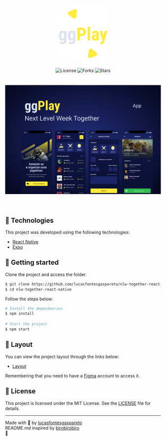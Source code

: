 <p align="center">
  <img alt="gameplay" src=".github/logo.png" width="160px">
</p>

<p align="center">
  <img  src="https://img.shields.io/static/v1?label=license&message=MIT&color=ffeb3a&labelColor=0D133D" alt="License">
  
  <img src="https://img.shields.io/github/forks/lucasfontesgaspareto/nlw-together-react-native?label=forks&message=MIT&color=ffeb3a&labelColor=0D133D" alt="Forks">

  <img src="https://img.shields.io/github/stars/lucasfontesgaspareto/nlw-together-react-native?label=stars&message=MIT&color=ffeb3a&labelColor=0D133D" alt="Stars">
</p>

<h1 align="center">
    <img alt="gameplay" title="Gameplay" src=".github/cover.png" />
</h1>

<br>

## 🧪 Technologies

This project was developed using the following technologies:

- [React Native](https://reactnative.dev/)
- [Expo](https://expo.io/)

## 🚀 Getting started

Clone the project and access the folder.

```bash
$ git clone https://github.com/lucasfontesgaspareto/nlw-together-react-native.git
$ cd nlw-together-react-native
```

Follow the steps below:

```bash
# Install the dependencies
$ npm install

# Start the project
$ npm start
```

## 🔖 Layout

You can view the project layout through the links below:

- [Layout](https://www.figma.com/file/0kv33XYjvOgvKGKHBaiR07/GamePlay-NLW-Together/duplicate)

Remembering that you need to have a [Figma](http://figma.com/) account to access it.

## 📝 License

This project is licensed under the MIT License. See the [LICENSE](LICENSE.md) file for details.

---

Made with 💜 by [lucasfontesgaspareto](https://github.com/lucasfontesgaspareto)
<br>
README.md inspired by [birobirobiro](https://www.birobirobiro.dev)
<br>
👋
